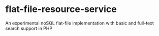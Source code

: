 flat-file-resource-service
==========================

An experimental noSQL flat-file implementation with basic and full-text search support in PHP
